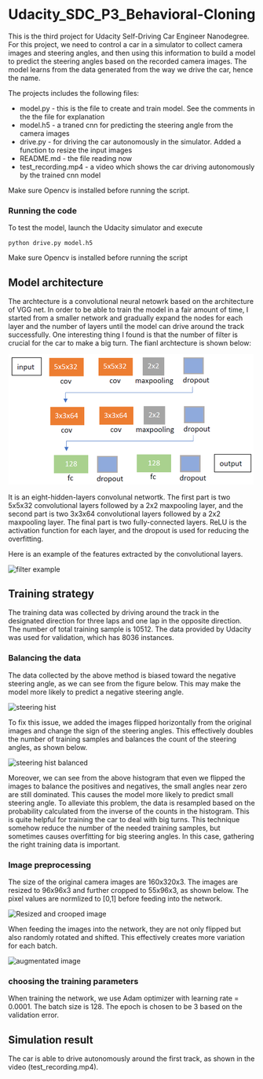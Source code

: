 # Udacity_SDC_P3_Behavioral-Cloning

[//]: # (Image References)
[image1]: ./images/Architecture.PNG "architecture"
[image2]: ./images/resizing_and_cropping.png "Resized and crooped image"
[image3]: ./images/steering_hist.png "steering hist"
[image4]: ./images/steering_hist_flipped.png "steering hist balanced"
[image5]: ./images/augmentation.png "augmentated image"
[image6]: ./images/filter.png "filter example"

This is the third project for Udacity Self-Driving Car Engineer Nanodegree. For this project, we need to control a car in a simulator to collect camera images and steering angles, and then using this information to build a model to predict the steering angles based on the recorded camera images. The model learns from the data generated from the way we drive the car, hence the name.

The projects includes the following files:
* model.py - this is the file to create and train model. See the comments in the the file for explanation  
* model.h5 - a traned cnn for predicting the steering angle from the camera images 
* drive.py - for driving the car autonomously in the simulator. Added a function to resize the input images
* README.md - the file reading now
* test_recording.mp4 - a video which shows the car driving autonomously by the trained cnn model

Make sure Opencv is installed before running the script.

### Running the code
To test the model, launch the Udacity simulator and execute
```
python drive.py model.h5
```
Make sure Opencv is installed before running the script

## Model architecture
The archtecture is a convolutional neural netowrk based on the architecture of VGG net. In order to be able to train the model in a fair amount of time, I started from a smaller network and gradually expand the nodes for each layer and the number of layers until the model can drive around the track successfully. One interesting thing I found is that the number of filter is crucial for the car to make a big turn. The fianl archtecture is shown below:

<img src="./images/Architecture.PNG" width=500/>

It is an eight-hidden-layers convolunal networtk. The first part is two 5x5x32 convolutional layers followed by a 2x2 maxpooling layer, and the second part is two 3x3x64 convolutional layers followed by a 2x2 maxpooling layer. The final part is two fully-connected layers. ReLU is the activation function for each layer, and the dropout is used for reducing the overfitting. 

Here is an example of the features extracted by the convolutional layers.

![][image6]

## Training strategy
The training data was collected by driving around the track in the designated direction for three laps and one lap in the opposite direction. The number of total training sample is 10512. The data provided by Udacity was used for validation, which has 8036 instances.

### Balancing the data
The data collected by the above method is biased toward the negative steering angle, as we can see from the figure below. This may make the model more likely to predict a negative steering angle.

![][image3]

To fix this issue, we added the images flipped horizontally from the original images and change the sign of the steering angles. This effectively doubles the number of training samples and balances the count of the steering angles, as shown below.

![][image4]

Moreover, we can see from the above histogram that even we flipped the images to balance the positives and negatives, the small angles near zero are still dominated. This causes the model more likely to predict small steering angle. To alleviate this problem, the data is resampled based on the probability calculated from the inverse of the counts in the histogram.  This is quite helpful for training the car to deal with big turns. This technique somehow reduce the number of the needed training samples, but sometimes causes overfitting for big steering angles. In this case, gathering the right training data is important.

### Image preprocessing 
The size of the original camera images are 160x320x3. The images are resized to 96x96x3 and further cropped to 55x96x3, as shown below. The pixel values are normlized to [0,1] before feeding into the network.

![][image2]

When feeding the images into the network, they are not only flipped but also randomly rotated and shifted. This effectively creates more variation for each batch.

![][image5]

### choosing the training parameters
When training the network, we use Adam optimizer with learning rate = 0.0001. The batch size is 128. The epoch is chosen to be 3 based on the validation error. 

## Simulation result
The car is able to drive autonomously around the first track, as shown in the video (test_recording.mp4). 





